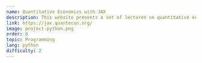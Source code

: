 ```yaml
---
name: Quantitative Economics with JAX
description: This website presents a set of lectures on quantitative economic modeling using GPUs and Google JAX.
link: https://jax.quantecon.org/
image: project-python.png
order: 8
topic: Programming
lang: python
difficulty: 2
---
```

